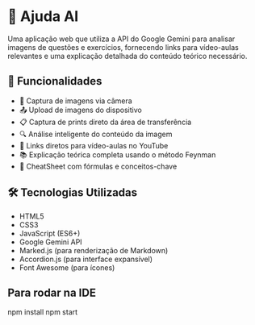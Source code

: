 # 🤖 Ajuda AI

Uma aplicação web que utiliza a API do Google Gemini para analisar imagens de questões e exercícios, fornecendo links para vídeo-aulas relevantes e uma explicação detalhada do conteúdo teórico necessário.

## 🚀 Funcionalidades

- 📸 Captura de imagens via câmera
- 📤 Upload de imagens do dispositivo
- 📋 Captura de prints direto da área de transferência
- 🔍 Análise inteligente do conteúdo da imagem
- 🎥 Links diretos para vídeo-aulas no YouTube
- 📚 Explicação teórica completa usando o método Feynman
- 📝 CheatSheet com fórmulas e conceitos-chave

## 🛠️ Tecnologias Utilizadas

- HTML5
- CSS3
- JavaScript (ES6+)
- Google Gemini API
- Marked.js (para renderização de Markdown)
- Accordion.js (para interface expansível)
- Font Awesome (para ícones)

## Para rodar na IDE
npm install
npm start





